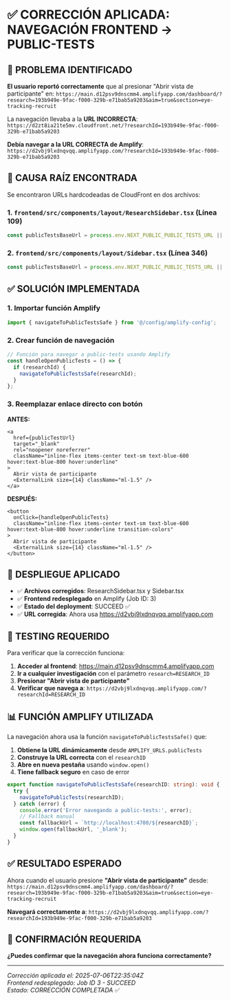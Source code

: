 # ✅ CORRECCIÓN APLICADA: NAVEGACIÓN FRONTEND → PUBLIC-TESTS

## 🎯 PROBLEMA IDENTIFICADO

**El usuario reportó correctamente** que al presionar "Abrir vista de participante" en:
`https://main.d12psv9dnscmm4.amplifyapp.com/dashboard/?research=193b949e-9fac-f000-329b-e71bab5a9203&aim=true&section=eye-tracking-recruit`

La navegación llevaba a la **URL INCORRECTA**:
`https://d2zt8ia21te5mv.cloudfront.net/?researchId=193b949e-9fac-f000-329b-e71bab5a9203`

**Debía navegar a la URL CORRECTA de Amplify**:
`https://d2vbj9lxdnqvqq.amplifyapp.com/?researchId=193b949e-9fac-f000-329b-e71bab5a9203`

## 🔧 CAUSA RAÍZ ENCONTRADA

Se encontraron URLs hardcodeadas de CloudFront en dos archivos:

### 1. `frontend/src/components/layout/ResearchSidebar.tsx` (Línea 109)
```typescript
const publicTestsBaseUrl = process.env.NEXT_PUBLIC_PUBLIC_TESTS_URL || 'https://d2zt8ia21te5mv.cloudfront.net';
```

### 2. `frontend/src/components/layout/Sidebar.tsx` (Línea 346)
```typescript
const publicTestsBaseUrl = process.env.NEXT_PUBLIC_PUBLIC_TESTS_URL || 'https://d2zt8ia21te5mv.cloudfront.net';
```

## ✅ SOLUCIÓN IMPLEMENTADA

### 1. Importar función Amplify
```typescript
import { navigateToPublicTestsSafe } from '@/config/amplify-config';
```

### 2. Crear función de navegación
```typescript
// Función para navegar a public-tests usando Amplify
const handleOpenPublicTests = () => {
  if (researchId) {
    navigateToPublicTestsSafe(researchId);
  }
};
```

### 3. Reemplazar enlace directo con botón
**ANTES:**
```tsx
<a
  href={publicTestUrl}
  target="_blank"
  rel="noopener noreferrer"
  className="inline-flex items-center text-sm text-blue-600 hover:text-blue-800 hover:underline"
>
  Abrir vista de participante
  <ExternalLink size={14} className="ml-1.5" />
</a>
```

**DESPUÉS:**
```tsx
<button
  onClick={handleOpenPublicTests}
  className="inline-flex items-center text-sm text-blue-600 hover:text-blue-800 hover:underline transition-colors"
>
  Abrir vista de participante
  <ExternalLink size={14} className="ml-1.5" />
</button>
```

## 🚀 DESPLIEGUE APLICADO

- ✅ **Archivos corregidos**: ResearchSidebar.tsx y Sidebar.tsx
- ✅ **Frontend redesplegado** en Amplify (Job ID: 3)
- ✅ **Estado del deployment**: SUCCEED ✅
- ✅ **URL corregida**: Ahora usa https://d2vbj9lxdnqvqq.amplifyapp.com

## 🧪 TESTING REQUERIDO

Para verificar que la corrección funciona:

1. **Acceder al frontend**: https://main.d12psv9dnscmm4.amplifyapp.com
2. **Ir a cualquier investigación** con el parámetro `research=RESEARCH_ID`
3. **Presionar "Abrir vista de participante"**
4. **Verificar que navega a**: `https://d2vbj9lxdnqvqq.amplifyapp.com/?researchId=RESEARCH_ID`

## 📊 FUNCIÓN AMPLIFY UTILIZADA

La navegación ahora usa la función `navigateToPublicTestsSafe()` que:

1. **Obtiene la URL dinámicamente** desde `AMPLIFY_URLS.publicTests`
2. **Construye la URL correcta** con el `researchID`
3. **Abre en nueva pestaña** usando `window.open()`
4. **Tiene fallback seguro** en caso de error

```typescript
export function navigateToPublicTestsSafe(researchID: string): void {
  try {
    navigateToPublicTests(researchID);
  } catch (error) {
    console.error('Error navegando a public-tests:', error);
    // Fallback manual
    const fallbackUrl = `http://localhost:4700/${researchID}`;
    window.open(fallbackUrl, '_blank');
  }
}
```

## ✅ RESULTADO ESPERADO

Ahora cuando el usuario presione **"Abrir vista de participante"** desde:
`https://main.d12psv9dnscmm4.amplifyapp.com/dashboard/?research=193b949e-9fac-f000-329b-e71bab5a9203&aim=true&section=eye-tracking-recruit`

**Navegará correctamente a**:
`https://d2vbj9lxdnqvqq.amplifyapp.com/?researchId=193b949e-9fac-f000-329b-e71bab5a9203`

## 🎯 CONFIRMACIÓN REQUERIDA

**¿Puedes confirmar que la navegación ahora funciona correctamente?**

---

*Corrección aplicada el: 2025-07-06T22:35:04Z*  
*Frontend redesplegado: Job ID 3 - SUCCEED*  
*Estado: CORRECCIÓN COMPLETADA* ✅
